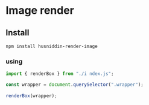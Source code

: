 # Image render

## Install

`npm install husniddin-render-image`


### using

```js
import { renderBox } from "./i ndex.js";

const wrapper = document.querySelector(".wrapper");
 
renderBox(wrapper);
```